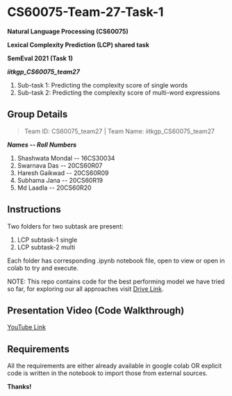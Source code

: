 # CS60075-Team-27-Task-1
**Natural Language Processing (CS60075)**

**Lexical Complexity Prediction (LCP) shared task**

**SemEval 2021 (Task 1)**
 
**_iitkgp_CS60075_team27_**
 
1. Sub-task 1: Predicting the complexity score of single words
2. Sub-task 2: Predicting the complexity score of multi-word expressions

## Group Details
> Team ID: CS60075_team27 | 
> Team Name: iitkgp_CS60075_team27

***Names -- Roll Numbers***
1. Shashwata Mondal -- 16CS30034
2. Swarnava Das -- 20CS60R07
3. Haresh Gaikwad -- 20CS60R09
4. Subhama Jana -- 20CS60R19
5. Md Laadla -- 20CS60R20

## Instructions

Two folders for two subtask are present:

1. LCP subtask-1 single
2. LCP subtask-2 multi

Each folder has corresponding .ipynb notebook file, open to view or open in colab to try and execute.

NOTE: This repo contains code for the best performing model we have tried so far, for exploring our all approaches visit [Drive Link](https://drive.google.com/drive/folders/13FLrsgNh_AiGIdTF1OtO78vDdsIjQ416?usp=sharing).

## Presentation Video (Code Walkthrough)
[YouTube Link](https://youtu.be/Yc4yAQRII7A)

## Requirements
All the requirements are either already available in google colab OR explicit code is written in the notebook to import those from external sources.

**Thanks!**
